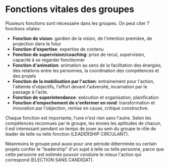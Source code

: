 # Fonctions vitales des groupes

Plusieurs fonctions sont nécessaire dans les groupes. On peut citer 7 fonctions vitales: 

- **Fonction de vision**: gardien de la vision, de l'intention première, de projection dans le futur
- **Fonction d'expertise**: expertise de contenu
- **Fonction de supervision/coaching**: prise de recul, supervision, capacité à se regarder fonctionner
- **Fonction d'animation**: animation au sens de la facilitation des énergies, des relations entre les personnes, la coordination des compétences et des projets
- **Fonction de la mobilisation par l'action**: entrainement pour l'action, l'atteinte d'objectifs, l'effort devant l'adversité, incarnation par le passage à l'acte.
- **Fonction de superintendance**: exécution et organisation, planification
- **Fonction d'empechement de s'enfermer en rond**: transformation et innovation par l'objection, remise en cause, critique constructive.

Chaque fonction est importante, l'une n'est rien sans l'autre. Selon les compétences reconnues par le groupe, les envies les aptitudes de chacun, il est interessant pendant un temps de jouer au sein du groupe le rôle de leader de telle ou telle fonction (LEADERSHIP CIRCULANT). 

Néanmoins le groupe peut aussi pour une période déterminée ou certain projets confier le "leadership" d'un sujet à telle ou telle personne, parce que cette personne est estimée pouvoir conduire le mieux l'action qui correspond (ELECTION SANS CANDIDAT).
